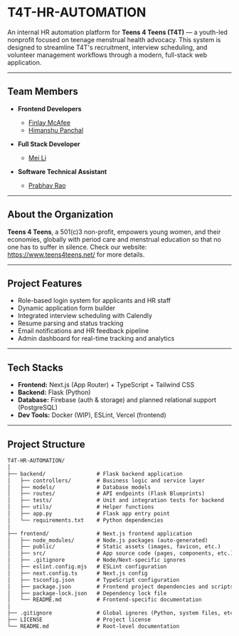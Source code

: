 # T4T-HR-AUTOMATION

An internal HR automation platform for **Teens 4 Teens (T4T)** — a youth-led nonprofit focused on teenage menstrual health advocacy. This system is designed to streamline T4T's recruitment, interview scheduling, and volunteer management workflows through a modern, full-stack web application.

---

## Team Members

- **Frontend Developers**
  - [Finlay McAfee](https://www.linkedin.com/in/finlay-mcafee)
  - [Himanshu Panchal](https://www.linkedin.com/in/himanshu--panchal/)

- **Full Stack Developer**
  - [Mei Li](https://www.linkedin.com/in/mei-li-ba800b290/)

- **Software Technical Assistant**
  - [Prabhav Rao](https://www.linkedin.com/in/prabhav-rao-119aa0262/)


---

## About the Organization

**Teens 4 Teens**, a 501(c)3 non-profit, empowers young women, and their economies, globally with period care and menstrual education so that no one has to suffer in silence.
Check our website: https://www.teens4teens.net/ for more details.

---

## Project Features

- Role-based login system for applicants and HR staff
- Dynamic application form builder
- Integrated interview scheduling with Calendly
- Resume parsing and status tracking
- Email notifications and HR feedback pipeline
- Admin dashboard for real-time tracking and analytics

---

## Tech Stacks

- **Frontend:** Next.js (App Router) + TypeScript + Tailwind CSS
- **Backend:** Flask (Python)
- **Database:** Firebase (auth & storage) and planned relational support (PostgreSQL)
- **Dev Tools:** Docker (WIP), ESLint, Vercel (frontend)

---

## Project Structure

```txt
T4T-HR-AUTOMATION/
│
├── backend/                # Flask backend application
│   ├── controllers/        # Business logic and service layer
│   ├── models/             # Database models
│   ├── routes/             # API endpoints (Flask Blueprints)
│   ├── tests/              # Unit and integration tests for backend
│   ├── utils/              # Helper functions
│   ├── app.py              # Flask app entry point
│   └── requirements.txt    # Python dependencies
│
├── frontend/               # Next.js frontend application
│   ├── node_modules/       # Node.js packages (auto-generated)
│   ├── public/             # Static assets (images, favicon, etc.)
│   ├── src/                # App source code (pages, components, etc.)
│   ├── .gitignore          # Node/Next-specific ignores
│   ├── eslint.config.mjs   # ESLint configuration
│   ├── next.config.ts      # Next.js config
│   ├── tsconfig.json       # TypeScript configuration
│   ├── package.json        # Frontend project dependencies and scripts
│   ├── package-lock.json   # Dependency lock file
│   └── README.md           # Frontend-specific documentation
│
├── .gitignore              # Global ignores (Python, system files, etc.)
├── LICENSE                 # Project license
└── README.md               # Root-level documentation
